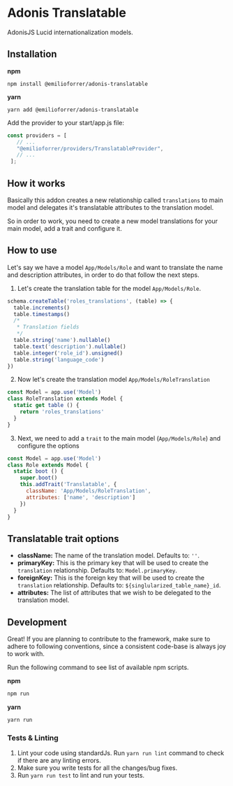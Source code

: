 # Adonis Translatable

AdonisJS Lucid internationalization models.

## Installation

**npm**

```
npm install @emilioforrer/adonis-translatable
```

**yarn**

```
yarn add @emilioforrer/adonis-translatable
```


Add the provider to your start/app.js file:

```js
const providers = [
   // ...
   "@emilioforrer/providers/TranslatableProvider",
   // ...
 ];
```

## How it works

Basically this addon creates a new relationship called `translations` to main model and delegates it's translatable attributes to the translation model.

So in order to work, you need to create a new model translations for your main model, add a trait and configure it.

## How to use

Let's say we have a model `App/Models/Role` and want to translate the name and description attributes, in order to do that follow the next steps.

1. Let's create the translation table for the model `App/Models/Role`.

```js
schema.createTable('roles_translations', (table) => {
  table.increments()
  table.timestamps()
  /*
   * Translation fields
   */
  table.string('name').nullable()
  table.text('description').nullable()
  table.integer('role_id').unsigned()
  table.string('language_code')
})
```
2. Now let's create the translation model `App/Models/RoleTranslation`

```js
const Model = app.use('Model')
class RoleTranslation extends Model {
  static get table () {
    return 'roles_translations'
  }
}
```

3. Next, we need to add a `trait` to the main model (`App/Models/Role`) and configure the options

```js
const Model = app.use('Model')
class Role extends Model {
  static boot () {
    super.boot()
    this.addTrait('Translatable', {
      className: 'App/Models/RoleTranslation',
      attributes: ['name', 'description']
    })
  }
}
```

## Translatable trait options

* **className:** The name of the translation model. Defaults to: `''`.
* **primaryKey:** This is the primary key that will be used to create the `translation` relationship. Defaults to: `Model.primaryKey`.
* **foreignKey:** This is the foreign key that will be used to create the `translation` relationship. Defaults to: `${singlularized_table_name}_id`.
* **attributes:** The list of attributes that we wish to be delegated to the translation model.

## Development

Great! If you are planning to contribute to the framework, make sure to adhere to following conventions, since a consistent code-base is always joy to work with.

Run the following command to see list of available npm scripts.

**npm**

```bash
npm run
```

**yarn**

```bash
yarn run
```

### Tests & Linting

1. Lint your code using standardJs. Run `yarn run lint` command to check if there are any linting errors.
2. Make sure you write tests for all the changes/bug fixes.
3. Run `yarn run test` to lint and run your tests.
